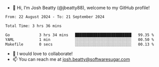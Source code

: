 - 👋 Hi, I’m Josh Beatty (@jbeatty88), welcome to my GitHub profile!

<!--START_SECTION:waka-->

```txt
From: 22 August 2024 - To: 21 September 2024

Total Time: 3 hrs 36 mins

Go             3 hrs 34 mins   █████████████████████████   99.35 %
YAML           1 min           ░░░░░░░░░░░░░░░░░░░░░░░░░   00.50 %
Makefile       0 secs          ░░░░░░░░░░░░░░░░░░░░░░░░░   00.13 %
```

<!--END_SECTION:waka-->

- 💞️ I would love to collaborate!
- 📫 You can reach me at josh.beatty@softwaresugar.com

<!---
jbeatty88/jbeatty88 is a ✨ special ✨ repository because its `README.md` (this file) appears on your GitHub profile.
You can click the Preview link to take a look at your changes.
--->
